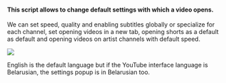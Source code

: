 #### This script allows to change default settings with which a video opens.

We can set speed, quality and enabling subtitles
globally or specialize for each channel, set opening videos in a new tab,
opening shorts as a default as default and
opening videos on artist channels with default speed.

![](@/en/illustration.jpg)

English is the default language but if the YouTube interface language is Belarusian,
the settings popup is in Belarusian too.